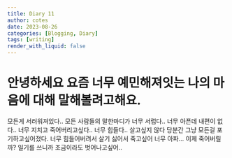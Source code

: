 ```yaml
---
title: Diary 11
author: cotes
date: 2023-08-26
categories: [Blogging, Diary]
tags: [writing]
render_with_liquid: false
---
```


# 안녕하세요 요즘 너무 예민해져잇는 나의 마음에 대해 말해볼려고해요.

모든게 서러워져있다.. 모든 사람들의 말한마디가 너무 서럽다.. 너무 아픈데 내편이 없다..
너무 지치고 죽어버리고싶다.. 너무 힘들다.. 살고싶지 않다 당분간 그냥 모든걸 포기하고싶어졌다.
너무 힘들어버려서 살기 싫어서 죽고싶어 너무 아파... 이제 죽어버릴까? 
일기를 쓰니까 조금이라도 벗어나고싶어.. 